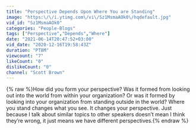 ```yaml
---
title: "Perspective Depends Upon Where You are Standing"
image: "https:\/\/i.ytimg.com\/vi\/Sz1MsmaAOk0\/hqdefault.jpg"
vid_id: "Sz1MsmaAOk0"
categories: "People-Blogs"
tags: ["Perspective","Depends","Where"]
date: "2021-06-14T20:47:52+03:00"
vid_date: "2020-12-16T19:58:43Z"
duration: "PT8M"
viewcount: "7"
likeCount: "0"
dislikeCount: "0"
channel: "Scott Brown"
---
```

{% raw %}How did you form your perspective? Was it formed from looking out into the world from within your organization? Or was it formed by looking into your organization from standing outside in the world? Where you stand changes what you see. It changes your perspective. Just because I talk about similar topics to other speakers doesn’t mean I think they’re wrong, it just means we have different perspectives.{% endraw %}
